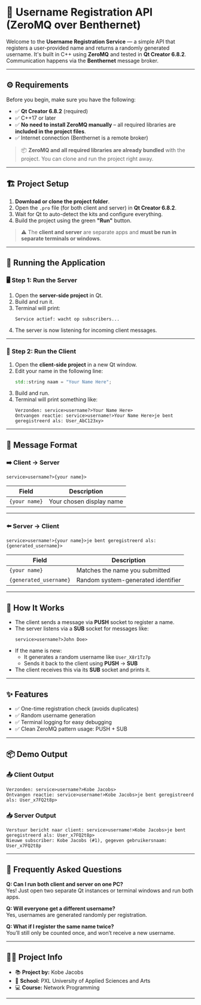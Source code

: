 
# 🧠 Username Registration API (ZeroMQ over Benthernet)

Welcome to the **Username Registration Service** — a simple API that registers a user-provided name and returns a randomly generated username. It's built in C++ using **ZeroMQ** and tested in **Qt Creator 6.8.2**. Communication happens via the **Benthernet** message broker.

---

## ⚙️ Requirements

Before you begin, make sure you have the following:

- ✅ **Qt Creator 6.8.2** (required)
- ✅ C++17 or later
- ✅ **No need to install ZeroMQ manually** – all required libraries are **included in the project files**.
- ✅ Internet connection (Benthernet is a remote broker)

> 📦 **ZeroMQ and all required libraries are already bundled** with the project. You can clone and run the project right away.

---

## 🏗️ Project Setup

1. **Download or clone the project folder**.
2. Open the `.pro` file (for both client and server) in **Qt Creator 6.8.2**.
3. Wait for Qt to auto-detect the kits and configure everything.
4. Build the project using the green **"Run"** button.

> ⚠️ The **client and server** are separate apps and **must be run in separate terminals or windows**.

---

## 🚀 Running the Application

### 🖥️ Step 1: Run the Server

1. Open the **server-side project** in Qt.
2. Build and run it.
3. Terminal will print:  
   ```
   Service actief: wacht op subscribers...
   ```
4. The server is now listening for incoming client messages.

---

### 👤 Step 2: Run the Client

1. Open the **client-side project** in a new Qt window.
2. Edit your name in the following line:
   ```cpp
   std::string naam = "Your Name Here";
   ```
3. Build and run.
4. Terminal will print something like:
   ```
   Verzonden: service>username?>Your Name Here>
   Ontvangen reactie: service>username!>Your Name Here>je bent geregistreerd als: User_AbC123xy>
   ```

---

## 🔄 Message Format

### ➡️ Client → Server

```text
service>username?>{your name}>
```

| Field          | Description             |
|----------------|-------------------------|
| `{your name}`  | Your chosen display name |

---

### ⬅️ Server → Client

```text
service>username!>{your name}>je bent geregistreerd als: {generated_username}>
```

| Field                   | Description                             |
|-------------------------|-----------------------------------------|
| `{your name}`           | Matches the name you submitted          |
| `{generated_username}`  | Random system-generated identifier      |

---

## 🧠 How It Works

- The client sends a message via **PUSH** socket to register a name.
- The server listens via a **SUB** socket for messages like:
  ```text
  service>username?>John Doe>
  ```
- If the name is new:
  - It generates a random username like `User_X8r1Tz7p`
  - Sends it back to the client using **PUSH** → **SUB**
- The client receives this via its **SUB** socket and prints it.

---

## ✨ Features

- ✅ One-time registration check (avoids duplicates)
- ✅ Random username generation
- ✅ Terminal logging for easy debugging
- ✅ Clean ZeroMQ pattern usage: PUSH + SUB

---

## 📦 Demo Output

### 📤 Client Output
```text
Verzonden: service>username?>Kobe Jacobs>
Ontvangen reactie: service>username!>Kobe Jacobs>je bent geregistreerd als: User_x7FQ2t8p>
```

### 📥 Server Output
```text
Verstuur bericht naar client: service>username!>Kobe Jacobs>je bent geregistreerd als: User_x7FQ2t8p>
Nieuwe subscriber: Kobe Jacobs (#1), gegeven gebruikersnaam: User_x7FQ2t8p
```

---

## 🙋 Frequently Asked Questions

**Q: Can I run both client and server on one PC?**  
Yes! Just open two separate Qt instances or terminal windows and run both apps.

**Q: Will everyone get a different username?**  
Yes, usernames are generated randomly per registration.

**Q: What if I register the same name twice?**  
You’ll still only be counted once, and won’t receive a new username.

---

## 🧑‍🏫 Project Info

- 📚 **Project by:** Kobe Jacobs  
- 🏫 **School:** PXL University of Applied Sciences and Arts  
- 💻 **Course:** Network Programming

---
